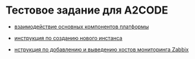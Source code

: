 # Тестовое задание для A2CODE

- [взаимодействие основных компонентов платформы](openstack-services.md)

- [инструкция по созданию нового инстанса](instance-creating.md)

- [нструкция по добавлению и выведению хостов мониторинга Zabbix](zabbix-info.md)